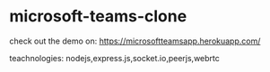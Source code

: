 # microsoft-teams-clone
check out the demo on: https://microsoftteamsapp.herokuapp.com/

teachnologies: nodejs,express.js,socket.io,peerjs,webrtc


